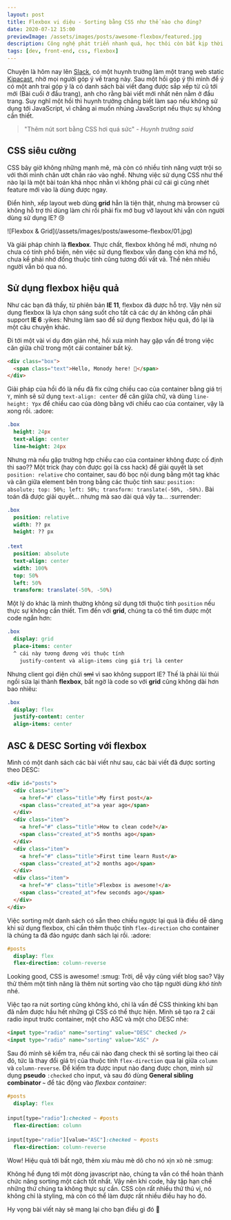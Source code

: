 ```yaml
---
layout: post
title: Flexbox vi diệu - Sorting bằng CSS như thế nào cho đúng?
date: 2020-07-12 15:00
previewImage: /assets/images/posts/awesome-flexbox/featured.jpg
description: Công nghệ phát triển nhanh quá, học thôi còn bắt kịp thời đại.
tags: [dev, front-end, css, flexbox]
---
```


Chuyện là hôm nay lên [Slack](https://slack.com/), có một huynh trưởng làm một trang web static [Kipacast](https://kipacast.info/), nhờ mọi người góp ý về trang này. Sau một hồi góp ý thì mình để ý có một anh trai góp ý là có danh sách bài viết đang được sắp xếp từ cũ tới mới (Bài cuối ở đầu trang), anh cho rằng bài viết mới nhất nên nằm ở đầu trang. Suy nghĩ một hồi thì huynh trưởng chẳng biết làm sao nếu không sử dụng tới JavaScript, vì chẳng ai muốn nhúng JavaScript nếu thực sự không cần thiết.

> "Thêm nút sort bằng CSS hơi quá sức" - *Huynh trưởng said*

## CSS siêu cường

CSS bây giờ không những mạnh mẽ, mà còn có nhiều tính năng vượt trội so với thời mình chân ướt chân ráo vào nghề. Nhưng việc sử dụng CSS như thế nào lại là một bài toán khá nhọc nhằn vì không phải cứ cái gì cũng nhét feature mới vào là dùng được ngay.

Điển hình, xếp layout web dùng **grid** hẳn là tiện thật, nhưng mà browser cũ không hỗ trợ thì dùng làm chi rồi phải fix mớ bug vỡ layout khi vẫn còn người dùng sử dụng IE? :cry:

<div class="hero-image" markdown="1">
![Flexbox & Grid](/assets/images/posts/awesome-flexbox/01.jpg)
</div>

Và giải pháp chính là **flexbox**. Thực chất, flexbox không hề mới, nhưng nó chưa có tính phổ biến, nên việc sử dụng flexbox vẫn đang còn khá mơ hồ, chưa kể phải nhớ đống thuộc tính cũng tương đối vất vả. Thế nên nhiều người vẫn bỏ qua nó.

## Sử dụng flexbox hiệu quả

Như các bạn đã thấy, từ phiên bản **IE 11**, flexbox đã được hỗ trợ. Vậy nên sử dụng flexbox là lựa chọn sáng suốt cho tất cả các dự án không cần phải support **IE 6** :yikes: Nhưng làm sao để sử dụng flexbox hiệu quả, đó lại là một câu chuyện khác.

Đi tới một vài ví dụ đơn giản nhé, hồi xưa mình hay gặp vấn đề trong việc căn giữa chữ trong một cái container bất kỳ.

```html
<div class="box">
  <span class="text">Hello, Monody here! 👋</span>
</div>
```

Giải pháp của hồi đó là nếu đã fix cứng chiều cao của container bằng giá trị `Y`, mình sẽ sử dụng `text-align: center` để căn giữa chữ, và dùng `line-height: Ypx` để chiều cao của dòng bằng với chiều cao của container, vậy là xong rồi. :adore:

```sass
.box
  height: 24px
  text-align: center
  line-height: 24px
```

Nhưng mà nếu gặp trường hợp chiều cao của container không được cố định thì sao?? Một trick (hay còn được gọi là css hack) để giải quyết là set `position: relative` cho container, sau đó bọc nội dung bằng một tag khác và căn giữa element bên trong bằng các thuộc tính sau: `position: absolute; top: 50%; left: 50%; transform: translate(-50%, -50%)`. Bài toán đã được giải quyết... nhưng mà sao dài quá vậy ta... :surrender:

```sass
.box
  position: relative
  width: ?? px
  height: ?? px

.text
  position: absolute
  text-align: center
  width: 100%
  top: 50%
  left: 50%
  transform: translate(-50%, -50%)
```

Một lý do khác là mình thường không sử dụng tới thuộc tính `position` nếu thực sự không cần thiết. Tìm đến với **grid**, chúng ta có thể tìm được một code ngắn hơn:

```sass
.box
  display: grid
  place-items: center
  ^ cái này tương đương với thuộc tính
    justify-content và align-items cùng giá trị là center
```

Nhưng client gọi điện chửi ~~sml~~ vì sao không support IE? Thế là phải lủi thủi ngồi sửa lại thành **flexbox**, bất ngờ là code so với **grid** cũng không dài hơn bao nhiêu:

```sass
.box
  display: flex
  justify-content: center
  align-items: center
```

## ASC & DESC Sorting với flexbox

Mình có một danh sách các bài viết như sau, các bài viết đã được sorting theo DESC:

```html
<div id="posts">
  <div class="item">
    <a href="#" class="title">My first post</a>
    <span class="created_at">a year ago</span>
  </div>
  <div class="item">
    <a href="#" class="title">How to clean code?</a>
    <span class="created_at">5 months ago</span>
  </div>
  <div class="item">
    <a href="#" class="title">First time learn Rust</a>
    <span class="created_at">2 months ago</span>
  </div>
  <div class="item">
    <a href="#" class="title">Flexbox is awesome!</a>
    <span class="created_at">few seconds ago</span>
  </div>
</div>
```

Việc sorting một danh sách có sẵn theo chiều ngược lại quá là điều dễ dàng khi sử dụng flexbox, chỉ cần thêm thuộc tính `flex-direction` cho container là chúng ta đã đảo ngược danh sách lại rồi. :adore:

```sass
#posts
  display: flex
  flex-direction: column-reverse
```

Looking good, CSS is awesome! :smug: Trời, dễ vậy cũng viết blog sao? Vậy thử thêm một tính năng là thêm nút sorting vào cho tập người dùng *khó tính* nhé.

Việc tạo ra nút sorting cũng không khó, chỉ là vấn đề CSS thinking khi bạn đã nắm được hầu hết những gì CSS có thể thực hiện. Mình sẽ tạo ra 2 cái radio input trước container, một cho ASC và một cho DESC nhé:

```html
<input type="radio" name="sorting" value="DESC" checked />
<input type="radio" name="sorting" value="ASC" />
```

Sau đó mình sẽ kiểm tra, nếu cái nào đang check thì sẽ sorting lại theo cái đó, tức là thay đổi giá trị của thuộc tính `flex-direction` qua lại giữa `column` và `column-reverse`. Để kiểm tra được input nào đang được chọn, mình sử dụng **pseudo** `:checked` cho input, và sau đó dùng **General sibling combinator `~`** để tác động vào *flexbox container*:

```sass
#posts
  display: flex

input[type="radio"]:checked ~ #posts
  flex-direction: column

input[type="radio"][value="ASC"]:checked ~ #posts
  flex-direction: column-reverse
```

Wow! Hiệu quả tới bất ngờ, thêm xíu màu mè dô cho nó xịn xò nè :smug:

<script async src="//jsfiddle.net/monodyle/ynf2qtmr/embed/result,html,css/"></script>

Không hề đụng tới một dòng javascript nào, chúng ta vẫn có thể hoàn thành chức năng sorting một cách tốt nhất. Vậy nên khi code, hãy tập hạn chế những thứ chúng ta không thực sự cần. CSS còn rất nhiều thứ thú vị, nó không chỉ là styling, mà còn có thể làm được rất nhiều điều hay ho đó.

Hy vọng bài viết này sẽ mang lại cho bạn điều gì đó :popcorn:
